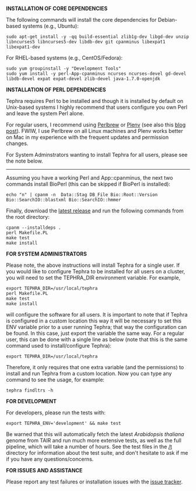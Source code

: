 **INSTALLATION OF CORE DEPENDENCIES**

The following commands will install the core dependencies for Debian-based systems (e.g., Ubuntu):

    sudo apt-get install -y -qq build-essential zlib1g-dev libgd-dev unzip libncurses5 libncurses5-dev libdb-dev git cpanminus libexpat1 libexpat1-dev

For RHEL-based systems (e.g., CentOS/Fedora):

    sudo yum groupinstall -y "Development Tools"
    sudo yum install -y perl-App-cpanminus ncurses ncurses-devel gd-devel libdb-devel expat expat-devel zlib-devel java-1.7.0-openjdk

**INSTALLATION OF PERL DEPENDENCIES**

Tephra requires Perl to be installed and though it is installed by default on Unix-based systems I highly recommend that users  configure you own Perl and leave the system Perl alone. 

For regular users, I recommend using [Perlbrew](https://perlbrew.pl/) or [Plenv](https://github.com/tokuhirom/plenv) (see also this [blog post](https://weblog.bulknews.net/plenv-alternative-for-perlbrew-7b5bf00a419e)). FWIW, I use Perlbrew on all Linux machines and Plenv works better on Mac in my experience with the frequent updates and permission changes. 

For System Adminstrators wanting to install Tephra for all users, please see the note below.

---

Assuming you have a working Perl and App::cpanminus, the next two commands install BioPerl (this can be skipped if BioPerl is installed):
    
    echo "n" | cpanm -n  Data::Stag DB_File Bio::Root::Version Bio::SearchIO::blastxml Bio::SearchIO::hmmer

Finally, download the [latest release](https://github.com/sestaton/tephra/releases/latest) and run the following commands from the root directory:

    cpanm --installdeps .
    perl Makefile.PL
    make test
    make install

**FOR SYSTEM ADMINISTRATORS**

Please note, the above instructions will install Tephra for a single user. If you would like to configure Tephra to be installed for all users on a cluster, you will need to set the TEPHRA_DIR environment variable. For example,

    export TEPHRA_DIR=/usr/local/tephra
    perl Makefile.PL
    make test
    make install

will configure the software for all users. It is important to note that if Tephra is configured in a custom location this way it will be necessary to set this ENV variable prior to a user running Tephra; that way the configuration can be found. In this case, just export the variable the same way. For a regular user, this can be done with a single line as below (note that this is the same command used to install/configure Tephra):

    export TEPHRA_DIR=/usr/local/tephra

Therefore, it only requires that one extra variable (and the permissions) to install and run Tephra from a custom location. Now you can type any command to see the usage, for example:

    tephra findltrs -h

**FOR DEVELOPMENT**

For developers, please run the tests with:

    export TEPHRA_ENV='development' && make test

Be warned that this will automatically fetch the latest *Arabidopsis thaliana* genome from TAIR and run much more extensive tests, as well as the full pipeline, which will take a number of hours. See the test files in the [/t](https://github.com/sestaton/tephra/tree/master/t) directory for information about the test suite, and don't hesitate to ask if me if you have any questions/concerns.

**FOR ISSUES AND ASSISTANCE**

Please report any test failures or installation issues with the [issue tracker](https://github.com/sestaton/tephra/issues).